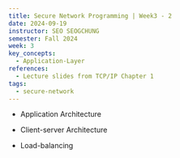 ```yaml
---
title: Secure Network Programming | Week3 - 2
date: 2024-09-19
instructor: SEO SEOGCHUNG
semester: Fall 2024
week: 3
key_concepts:
  - Application-Layer
references:
  - Lecture slides from TCP/IP Chapter 1
tags:
  - secure-network
---
```


- Application Architecture
- Client-server Architecture

- Load-balancing
